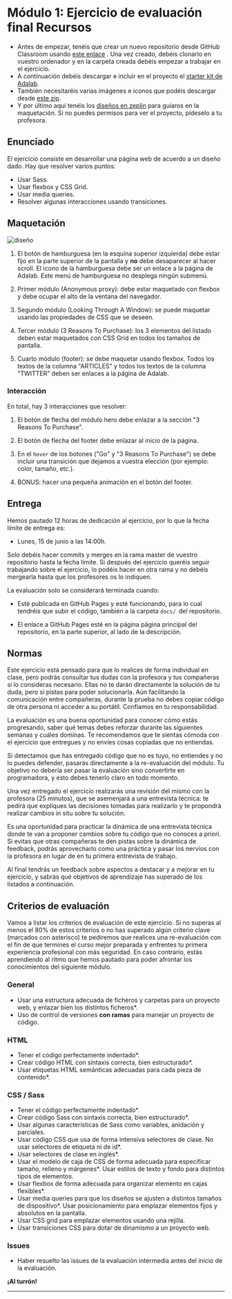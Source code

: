 # Módulo 1: Ejercicio de evaluación final Recursos

- Antes de empezar, tenéis que crear un nuevo repositorio desde GitHub Classroom usando [este enlace](https://classroom.github.com/assignment-invitations/6c170dd31aae34722c7312d422c0ea22/success) . Una vez creado, debéis clonarlo en vuestro ordenador y en la carpeta creada debéis empezar a trabajar en el ejercicio.
- A continuación debéis descargar e incluir en el proyecto el [starter kit de Adalab](https://github.com/Adalab/Adalab-web-starter-kit).
- También necesitaréis varias imágenes e iconos que podéis descargar desde [este zip](https://github.com/Adalab/resources/raw/master/evaluations/module-1/module-1-final-evaluation-images.zip).
- Y por último aquí tenéis los [diseños en zeplin](https://app.zeplin.io/project/5c8ff9170ffc6f2525b2790c) para guiaros en la maquetación. Si no puedes permisos para ver el proyecto, pídeselo a tu profesora.

## Enunciado

El ejercicio consiste en desarrollar una página web de acuerdo a un diseño dado. Hay que resolver varios puntos:
- Usar Sass.
- Usar flexbox y CSS Grid.
- Usar media queries.
- Resolver algunas interacciones usando transiciones.

## Maquetación

![diseño](https://ibb.co/HHDStPH)

1. El botón de hamburguesa (en la esquina superior izquierda) debe estar fijo en la parte superior de la pantalla y **no** debe desaparecer al hacer scroll. El icono de la hamburguesa debe ser un enlace a la página de Adalab. Este menú de hamburguesa no desplega ningún submenú.

1. Primer módulo (Anonymous proxy): debe estar maquetado con flexbox y debe ocupar el alto de la ventana del navegador.

1. Segundo módulo (Looking Through A Window): se puede maquetar usando las propiedades de CSS que se deseen.

1. Tercer módulo (3 Reasons To Purchase): los 3 elementos del listado deben estar maquetados con CSS Grid en todos los tamaños de pantalla.

1. Cuarto módulo (footer): se debe maquetar usando flexbox. Todos los textos de la columna "ARTICLES" y todos los textos de la columna "TWITTER" deben ser enlaces a la página de Adalab.

### Interacción

   En total, hay 3 interacciones que resolver:
   
1. El botón de flecha del módulo hero debe enlazar a la sección "3 Reasons To Purchase".

1. El botón de flecha del footer debe enlazar al inicio de la página.

1. En el `hover` de los botones ("Go" y "3 Reasons To Purchase") se debe incluir una transición que dejamos
   a vuestra elección (por ejemplo: color, tamaño, etc.).
   
1. BONUS: hacer una pequeña animación en el botón del footer.

## Entrega

Hemos pautado 12 horas de dedicación al ejercicio, por lo que la fecha límite de entrega es:
   
   - Lunes, 15 de junio a las 14:00h.
   
Solo debéis hacer commits y merges en la rama master de vuestro repositorio hasta la fecha límite. Si después del ejercicio queréis seguir trabajando sobre el ejercicio, lo podéis hacer en otra rama y no debéis mergearla hasta que los profesores os lo indiquen.
   
La evaluación solo se considerará terminada cuando:
   
   - Esté publicada en GitHub Pages y esté funcionando, para lo cual tendréis que subir el código, también a la carpeta `docs/ `del repositorio.
   
   - El enlace a GitHub Pages esté en la página página principal del repositorio, en la parte superior, al lado de la descripción.
   
 ## Normas
 
Este ejercicio está pensado para que lo realices de forma individual en clase, pero podrás consultar tus dudas con la profesora y tus compañeras si lo consideras necesario. Ellas no te darán directamente la solución de tu duda, pero sí pistas para poder solucionarla. Aún facilitando la comunicación entre compañeras, durante la prueba no debes copiar código de otra persona ni acceder a su portátil. Confiamos en tu responsabilidad.
   
La evaluación es una buena oportunidad para conocer cómo estás progresando, saber qué temas debes reforzar durante las siguientes semanas y cuáles dominas. Te recomendamos que te sientas cómoda con el ejercicio que entregues y no envíes cosas copiadas que no entiendas.

Si detectamos que has entregado código que no es tuyo, no entiendes y no lo puedes defender, pasarás directamente a la re-evaluación del módulo. Tu objetivo no debería ser pasar la evaluación sino convertirte en programadora, y esto debes tenerlo claro en todo momento.

Una vez entregado el ejercicio realizarás una revisión del mismo con la profesora (25 minutos), que se asemenjará a una entrevista técnica: te pedirá que expliques las decisiones tomadas para realizarlo y te propondrá realizar cambios in situ sobre tu solución.

Es una oportunidad para practicar la dinámica de una entrevista técnica donde te van a proponer cambios sobre tu código que no conoces a priori. Si evitas que otras compañeras te den pistas sobre la dinámica de feedback, podrás aprovecharlo como una práctica y pasar los nervios con la profesora en lugar de en tu primera entrevista de trabajo.

Al final tendrás un feedback sobre aspectos a destacar y a mejorar en tu ejercicio, y sabrás qué objetivos de aprendizaje has superado de los listados a continuación.

## Criterios de evaluación

Vamos a listar los criterios de evaluación de este ejercicio. Si no superas al menos el 80% de estos criterios o no has superado algún criterio clave (marcados con asterisco) te pediremos que realices una re-evaluación con el fin de que termines el curso mejor preparada y enfrentes tu primera experiencia profesional con más seguridad. En caso contrario, estás aprendiendo al ritmo que hemos pautado para poder afrontar los conocimientos del siguiente módulo.

### General

- Usar una estructura adecuada de ficheros y carpetas para un proyecto web, y enlazar bien los distintos ficheros*.
- Uso de control de versiones **con ramas** para manejar un proyecto de código. 

### HTML

- Tener el código perfectamente indentado*.
- Crear código HTML con sintaxis correcta, bien estructurado*.
- Usar etiquetas HTML semánticas adecuadas para cada pieza de contenido*.

### CSS / Sass

- Tener el código perfectamente indentado*.
- Crear código Sass con sintaxis correcta, bien estructurado*.
- Usar algunas características de Sass como variables, anidación y parciales.
- Usar código CSS que usa de forma intensiva selectores de clase. No usar selectores de etiqueta ni de
id*.
- Usar selectores de clase en inglés*.
- Usar el modelo de caja de CSS de forma adecuada para especificar tamaño, relleno y márgenes*. Usar estilos de texto y fondo para distintos tipos de elementos.
- Usar flexbox de forma adecuada para organizar elemento en cajas flexibles*.
- Usar media queries para que los diseños se ajusten a distintos tamaños de dispositivo\*. Usar posicionamiento para emplazar elementos fijos y absolutos en la pantalla.
- Usar CSS grid para emplazar elementos usando una rejilla.
- Usar transiciones CSS para dotar de dinamismo a un proyecto web.

### Issues

- Haber resuelto las issues de la evaluación intermedia antes del inicio de la evaluación.

**¡Al turrón!**

---
